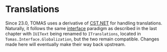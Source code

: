 # Translations

Since 23.0, TOMAS uses a derivative of [CST.NET](https://github.com/tonytins/cstdotnet) for handling translations. Naturally, it follows the same [interface](./interfaces.md) paradigm as described in the last chapter with ``IUIText`` being renamed to ``ITranslations``, located in ``Tomas.Interface.Globalization``, but the two remain compatible. Changes made here will eventually make their way back upstream.
